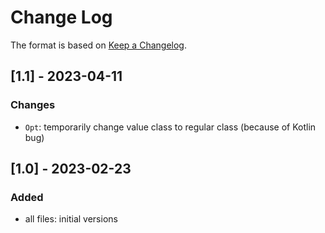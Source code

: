 # Change Log

The format is based on [Keep a Changelog](http://keepachangelog.com/).

## [1.1] - 2023-04-11
### Changes
- `Opt`: temporarily change value class to regular class (because of Kotlin bug)

## [1.0] - 2023-02-23
### Added
- all files: initial versions
